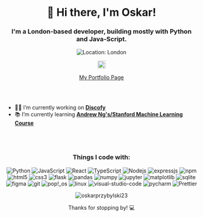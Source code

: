 <h1 align="center">👋 Hi there, I'm Oskar!</h1>
<h3 align="center">I'm a London-based developer, building mostly with Python and Java-Script.</h3>
<p align="center">
  <img src="https://img.shields.io/badge/Lives-London,_UK-74B88D?style=flat-square" alt="Location: London">
</p>
<p align="center">
  <a href="https://linkedin.com/in/oskar-przybylski" target="_blank">
    <img src="https://raw.githubusercontent.com/rahuldkjain/github-profile-readme-generator/master/src/images/icons/Social/linked-in-alt.svg" alt="oskar-przybylski" height="21" />
  </a>
</p>
<p align="center" >
  <a href="https://oskarprzybylski23.github.io/Portfolio-Website/">My Portfolio Page</a>
</p>

<br>
<br>

<ul>
  <li>👷‍♂️ I’m currently working on <a href="https://github.com/oskarprzybylski23/Discogs-Spotify-Playlist-Creator.git" style="font-weight: bold;">Discofy</a></li>
  <li>📚 I’m currently learning <a href="https://www.coursera.org/specializations/machine-learning-introduction" style="font-weight: bold;">Andrew Ng's/Stanford Machine Learning Course</a></li>
</ul>

<br>
<br>

<h3 align="center">Things I code with:</h3>
<p align="center">
  <img alt="Python" src="https://img.shields.io/badge/-Python-4E7A7C?style=flat-square&logo=python&logoColor=white" />
  <img alt="JavaScript" src="https://img.shields.io/badge/-JavaScript-3C7A9E?style=flat-square&logo=javascript&logoColor=white" />
  <img alt="React" src="https://img.shields.io/badge/-React-45b8d8?style=flat-square&logo=react&logoColor=white" />
  <img alt="TypeScript" src="https://img.shields.io/badge/-TypeScript-007ACC?style=flat-square&logo=typescript&logoColor=white" />
  <img alt="Nodejs" src="https://img.shields.io/badge/-Node.js-4E7A7C?style=flat-square&logo=Node.js&logoColor=white" />
  <img alt="expressjs" src="https://img.shields.io/badge/-Express.js-48B7BD?style=flat-square&logo=express&logoColor=white" />
  <img alt="npm" src="https://img.shields.io/badge/-NPM-5EBFF7?style=flat-square&logo=npm&logoColor=white" />
  <img alt="html5" src="https://img.shields.io/badge/-HTML5-749FB8?style=flat-square&logo=html5&logoColor=white" />
  <img alt="css3" src="https://img.shields.io/badge/-CSS3-3A5645?style=flat-square&logo=css3&logoColor=white" />
  <img alt="flask" src="https://img.shields.io/badge/-Flask-74B876?style=flat-square&logo=Matplotlib&logoColor=white" />
  <img alt="pandas" src="https://img.shields.io/badge/-Pandas-74B4B8?style=flat-square&logo=pandas&logoColor=white" />
  <img alt="numpy" src="https://img.shields.io/badge/-Numpy-69786F?style=flat-square&logo=numpy&logoColor=white" />
  <img alt="jupyter" src="https://img.shields.io/badge/-Jupyter-74B88D?style=flat-square&logo=jupyter&logoColor=white" />
  <img alt="matplotlib" src="https://img.shields.io/badge/-Matplotlib-749FB8?style=flat-square&logo=Matplotlib&logoColor=white" />
  <img alt="sqlite" src="https://img.shields.io/badge/-SQLite-839584?style=flat-square&logo=sqlite&logoColor=white" />
  <img alt="figma" src="https://img.shields.io/badge/-Figma-26382D?style=flat-square&logo=figma&logoColor=white" />
  <img alt="git" src="https://img.shields.io/badge/-Git-69786A?style=flat-square&logo=git&logoColor=white" />
  <img alt="pop!_os" src="https://img.shields.io/badge/-Pop!_OS-697778?style=flat-square&logo=Pop!_OS&logoColor=white" />
  <img alt="linux" src="https://img.shields.io/badge/-Linux-26382D?style=flat-square&logo=linux&logoColor=white" />
  <img alt="visual-studio-code" src="https://img.shields.io/badge/-Visual%20Studio%20Code-90A278?style=flat-square&logo=visual-studio-code&logoColor=white" />
  <img alt="pycharm" src="https://img.shields.io/badge/-PyCharm-43853d?style=flat-square&logo=pycharm&logoColor=white" />
  <img alt="Prettier" src="https://img.shields.io/badge/-Prettier-BFC073?style=flat-square&logo=prettier&logoColor=white" />
  
</p>

<p align="center">
  <img src="https://github-readme-stats.vercel.app/api/top-langs?username=oskarprzybylski23&show_icons=true&theme=gotham&locale=en&layout=donut" alt="oskarprzybylski23" />
</p>

<p align="center">Thanks for stopping by! 💻 </p>
